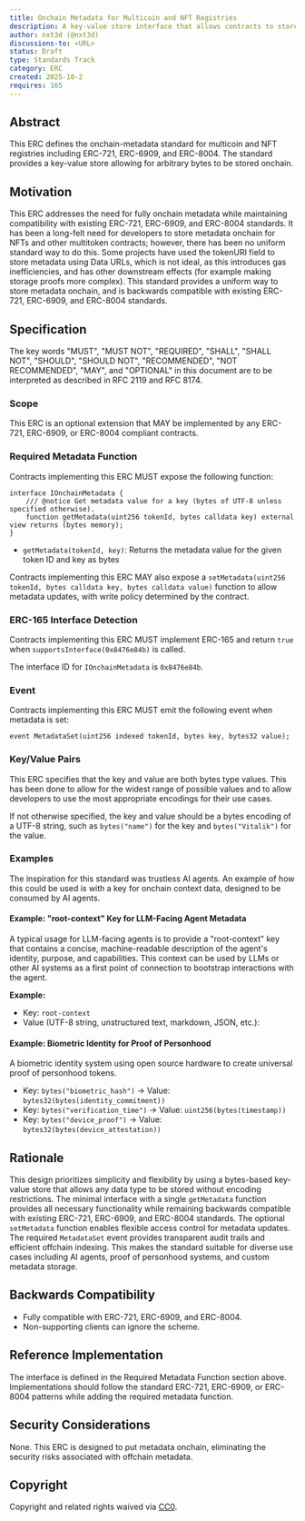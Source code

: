 ```yaml
---
title: Onchain Metadata for Multicoin and NFT Registries
description: A key-value store interface that allows contracts to store and retrieve arbitrary bytes as metadata directly onchain, eliminating the need for offchain JSON metadata.
author: nxt3d (@nxt3d)
discussions-to: <URL>
status: Draft
type: Standards Track
category: ERC
created: 2025-10-2
requires: 165
---
```


## Abstract

This ERC defines the onchain-metadata standard for multicoin and NFT registries including ERC-721, ERC-6909, and ERC-8004. The standard provides a key-value store allowing for arbitrary bytes to be stored onchain.

## Motivation

This ERC addresses the need for fully onchain metadata while maintaining compatibility with existing ERC-721, ERC-6909, and ERC-8004 standards. It has been a long-felt need for developers to store metadata onchain for NFTs and other multitoken contracts; however, there has been no uniform standard way to do this. Some projects have used the tokenURI field to store metadata using Data URLs, which is not ideal, as this introduces gas inefficiencies, and has other downstream effects (for example making storage proofs more complex). This standard provides a uniform way to store metadata onchain, and is backwards compatible with existing ERC-721, ERC-6909, and ERC-8004 standards.

## Specification

The key words "MUST", "MUST NOT", "REQUIRED", "SHALL", "SHALL NOT", "SHOULD", "SHOULD NOT", "RECOMMENDED", "NOT RECOMMENDED", "MAY", and "OPTIONAL" in this document are to be interpreted as described in RFC 2119 and RFC 8174.

### Scope

This ERC is an optional extension that MAY be implemented by any ERC-721, ERC-6909, or ERC-8004 compliant contracts.

### Required Metadata Function

Contracts implementing this ERC MUST expose the following function:

```solidity
interface IOnchainMetadata {
    /// @notice Get metadata value for a key (bytes of UTF-8 unless specified otherwise).
    function getMetadata(uint256 tokenId, bytes calldata key) external view returns (bytes memory);
}
```

- `getMetadata(tokenId, key)`: Returns the metadata value for the given token ID and key as bytes

Contracts implementing this ERC MAY also expose a `setMetadata(uint256 tokenId, bytes calldata key, bytes calldata value)` function to allow metadata updates, with write policy determined by the contract.

### ERC-165 Interface Detection

Contracts implementing this ERC MUST implement ERC-165 and return `true` when `supportsInterface(0x8476e84b)` is called.

The interface ID for `IOnchainMetadata` is `0x8476e84b`.

### Event

Contracts implementing this ERC MUST emit the following event when metadata is set:

```solidity
event MetadataSet(uint256 indexed tokenId, bytes key, bytes32 value);
```

### Key/Value Pairs

This ERC specifies that the key and value are both bytes type values. This has been done to allow for the widest range of possible values and to allow developers to use the most appropriate encodings for their use cases. 

If not otherwise specified, the key and value should be a bytes encoding of a UTF-8 string, such as `bytes("name")` for the key and `bytes("Vitalik")` for the value.

### Examples

The inspiration for this standard was trustless AI agents. An example of how this could be used is with a key for onchain context data, designed to be consumed by AI agents.

#### Example: "root-context" Key for LLM-Facing Agent Metadata

A typical usage for LLM-facing agents is to provide a "root-context" key that contains a concise, machine-readable description of the agent's identity, purpose, and capabilities. This context can be used by LLMs or other AI systems as a first point of connection to bootstrap interactions with the agent.

**Example:**

- Key: `root-context`
- Value (UTF-8 string, unstructured text, markdown, JSON, etc.):

#### Example: Biometric Identity for Proof of Personhood

A biometric identity system using open source hardware to create universal proof of personhood tokens.

- Key: `bytes("biometric_hash")` → Value: `bytes32(bytes(identity_commitment))`
- Key: `bytes("verification_time")` → Value: `uint256(bytes(timestamp))`
- Key: `bytes("device_proof")` → Value: `bytes32(bytes(device_attestation))`


## Rationale

This design prioritizes simplicity and flexibility by using a bytes-based key-value store that allows any data type to be stored without encoding restrictions. The minimal interface with a single `getMetadata` function provides all necessary functionality while remaining backwards compatible with existing ERC-721, ERC-6909, and ERC-8004 standards. The optional `setMetadata` function enables flexible access control for metadata updates. The required `MetadataSet` event provides transparent audit trails and efficient offchain indexing. This makes the standard suitable for diverse use cases including AI agents, proof of personhood systems, and custom metadata storage.

## Backwards Compatibility

- Fully compatible with ERC-721, ERC-6909, and ERC-8004.
- Non-supporting clients can ignore the scheme.

## Reference Implementation

The interface is defined in the Required Metadata Function section above. Implementations should follow the standard ERC-721, ERC-6909, or ERC-8004 patterns while adding the required metadata function.

## Security Considerations

None. This ERC is designed to put metadata onchain, eliminating the security risks associated with offchain metadata.

## Copyright

Copyright and related rights waived via [CC0](../LICENSE.md).